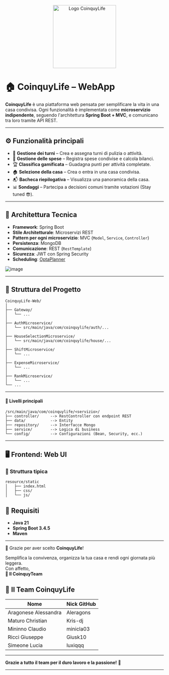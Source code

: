 <p align="center">
  <img src="https://github.com/user-attachments/assets/4d4eafbf-9908-4a72-a9aa-9e93a7e5eb09" alt="Logo CoinquyLife" width="200" />
</p>

# 🏠 CoinquyLife – WebApp

**CoinquyLife** è una piattaforma web pensata per semplificare la vita in una casa condivisa. Ogni funzionalità è implementata come **microservizio indipendente**, seguendo l'architettura **Spring Boot + MVC**, e comunicano tra loro tramite API REST.

---

## ⚙️ Funzionalità principali

- 🧹 **Gestione dei turni** – Crea e assegna turni di pulizia o attività.
- 💸 **Gestione delle spese** – Registra spese condivise e calcola bilanci.
- 🏆 **Classifica gamificata** – Guadagna punti per attività completate.
- 🏠 **Selezione della casa** – Crea o entra in una casa condivisa.
- 📬 **Bacheca riepilogativa** – Visualizza una panoramica della casa.
- 📊 **Sondaggi** – Partecipa a decisioni comuni tramite votazioni (Stay tuned 😎).

---

## 🧱 Architettura Tecnica

- **Framework**: Spring Boot
- **Stile Architetturale**: Microservizi REST
- **Pattern per ogni microservizio**: MVC (`Model`, `Service`, `Controller`)
- **Persistenza**: MongoDB
- **Comunicazione**: REST (`RestTemplate`)
- **Sicurezza**: JWT con Spring Security
- **Scheduling**: [OptaPlanner](https://www.optaplanner.org/) 

![image](https://github.com/user-attachments/assets/29f255e6-fe59-4b7a-a041-dbc80a478edc)

---

## 📁 Struttura del Progetto

``` 
CoinquyLife-Web/
│
├── Gateway/
│   └── ...
│
├── AuthMicroservice/                                 
│   └── src/main/java/com/coinquylife/auth/...
│
├── HouseSelectionMicroservice/
│   └── src/main/java/com/coinquylife/house/...
│
├── ShiftMicroservice/
│   └── ...
│
├── ExpenseMicroservice/
│   └── ...
│
├── RankMicroservice/
│   └── ...
└── ...
``` 
---

#### 📂 Livelli principali
``` 
/src/main/java/com/coinquylife/<servizio>/
├── controller/     --> RestController con endpoint REST
├── data/           --> Entity 
├── repository/     --> Interfacce Mongo
├── service/        --> Logica di business
└── config/         --> Configurazioni (Bean, Security, ecc.)
``` 
---

## 🖥️ Frontend: Web UI

### 📁 Struttura tipica
``` 
resource/static             
│   ├── index.html
│   ├── css/
│   └── js/
``` 
## 🎯 Requisiti

- **Java 21**
- **Spring Boot 3.4.5**
- **Maven**

---

👋 Grazie per aver scelto **CoinquyLife**!

Semplifica la convivenza, organizza la tua casa e rendi ogni giornata più leggera.  
Con affetto,  
**💙 Il CoinquyTeam**

## 👥 Il Team CoinquyLife

| Nome                        | Nick GitHub       |
|-----------------------------|-------------------|
| Aragonese Alessandra        | Aleragons         |
| Maturo Christian            | Kris-dj           |  
| Mininno Claudio             | minicla03         |
| Ricci Giuseppe              | Giusk10           |
| Simeone Lucia               | luxiqqq           |

---

**Grazie a tutto il team per il duro lavoro e la passione!** 💙

---
